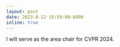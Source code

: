 ```yaml
---
layout: post
date: 2023-8-12 15:59:00-0400
inline: true
---
```

I will serve as the area chair for CVPR 2024.
